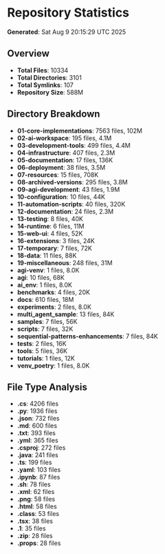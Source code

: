 # Repository Statistics

**Generated**: Sat Aug  9 20:15:29 UTC 2025

## Overview

- **Total Files**: 10334
- **Total Directories**: 3101
- **Total Symlinks**: 107
- **Repository Size**: 588M

## Directory Breakdown

- **01-core-implementations**: 7563 files, 102M
- **02-ai-workspace**: 195 files, 4.1M
- **03-development-tools**: 499 files, 4.4M
- **04-infrastructure**: 407 files, 2.3M
- **05-documentation**: 17 files, 136K
- **06-deployment**: 38 files, 3.5M
- **07-resources**: 15 files, 708K
- **08-archived-versions**: 295 files, 3.8M
- **09-agi-development**: 43 files, 1.9M
- **10-configuration**: 10 files, 44K
- **11-automation-scripts**: 40 files, 320K
- **12-documentation**: 24 files, 2.3M
- **13-testing**: 8 files, 40K
- **14-runtime**: 6 files, 11M
- **15-web-ui**: 4 files, 52K
- **16-extensions**: 3 files, 24K
- **17-temporary**: 7 files, 72K
- **18-data**: 11 files, 88K
- **19-miscellaneous**: 248 files, 31M
- **agi-venv**: 1 files, 8.0K
- **agi**: 10 files, 68K
- **ai_env**: 1 files, 8.0K
- **benchmarks**: 4 files, 20K
- **docs**: 610 files, 18M
- **experiments**: 2 files, 8.0K
- **multi_agent_sample**: 13 files, 84K
- **samples**: 7 files, 56K
- **scripts**: 7 files, 32K
- **sequential-patterns-enhancements**: 7 files, 84K
- **tests**: 2 files, 16K
- **tools**: 5 files, 36K
- **tutorials**: 1 files, 12K
- **venv_poetry**: 1 files, 8.0K

## File Type Analysis

- **.cs**: 4206 files
- **.py**: 1936 files
- **.json**: 732 files
- **.md**: 600 files
- **.txt**: 393 files
- **.yml**: 365 files
- **.csproj**: 272 files
- **.java**: 241 files
- **.ts**: 199 files
- **.yaml**: 103 files
- **.ipynb**: 87 files
- **.sh**: 78 files
- **.xml**: 62 files
- **.png**: 58 files
- **.html**: 58 files
- **.class**: 53 files
- **.tsx**: 38 files
- **.1**: 35 files
- **.zip**: 28 files
- **.props**: 28 files

